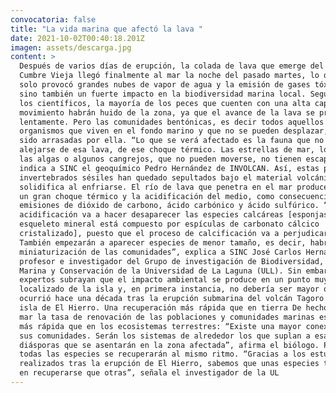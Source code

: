 ```yaml
---
convocatoria: false
title: "La vida marina que afectó la lava "
date: 2021-10-02T00:40:18.201Z
imagen: assets/descarga.jpg
content: >
  Después de varios días de erupción, la colada de lava que emerge del volcán de
  Cumbre Vieja llegó finalmente al mar la noche del pasado martes, lo que no
  solo provocó grandes nubes de vapor de agua y la emisión de gases tóxicos,
  sino también un fuerte impacto en la biodiversidad marina local. Según indican
  los científicos, la mayoría de los peces que cuenten con una alta capacidad de
  movimiento habrán huido de la zona, ya que el avance de la lava se produce
  lentamente. Pero las comunidades bentónicas, es decir todos aquellos
  organismos que viven en el fondo marino y que no se pueden desplazar, habrán
  sido arrasadas por ella. “Lo que se verá afectado es la fauna que no puede
  alejarse de esa lava, de ese choque térmico. Las estrellas de mar, los erizos,
  las algas o algunos cangrejos, que no pueden moverse, no tienen escapatoria”,
  indica a SINC el geoquímico Pedro Hernández de INVOLCAN. Así, estas plantas e
  invertebrados sésiles han quedado sepultados bajo el material volcánico que se
  solidifica al enfriarse. El río de lava que penetra en el mar produce, además,
  un gran choque térmico y la acidificación del medio, como consecuencia de las
  emisiones de dióxido de carbono, ácido carbónico y ácido sulfúrico. “Esta
  acidificación va a hacer desaparecer las especies calcáreas [esponjas cuyo
  esqueleto mineral está compuesto por espículas de carbonato cálcico
  cristalizado], puesto que el proceso de calcificación va a perjudicarlas.
  También empezarán a aparecer especies de menor tamaño, es decir, habrá una
  miniaturización de las comunidades”, explica a SINC José Carlos Hernández,
  profesor e investigador del Grupo de investigación de Biodiversidad, Ecología
  Marina y Conservación de la Universidad de La Laguna (ULL). Sin embargo, los
  expertos subrayan que el impacto ambiental se produce en un punto muy
  localizado de la isla y, en primera instancia, no debería ser mayor que el que
  ocurrió hace una década tras la erupción submarina del volcán Tagoro en la
  isla de El Hierro. Una recuperación más rápida que en tierra De hecho, en el
  mar la tasa de renovación de las poblaciones y comunidades marinas es mucho
  más rápida que en los ecosistemas terrestres: “Existe una mayor conexión entre
  sus comunidades. Serán los sistemas de alrededor los que suplan a esas
  diásporas que se asentarán en la zona afectada”, afirma el biólogo. Pero no
  todas las especies se recuperarán al mismo ritmo. “Gracias a los estudios
  realizados tras la erupción de El Hierro, sabemos que unas especies tardan más
  en recuperarse que otras”, señala el investigador de la UL
---
```

